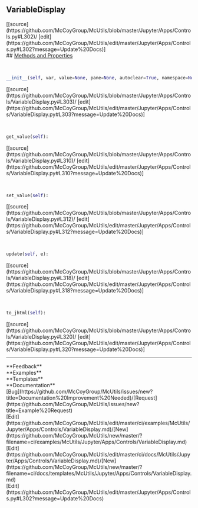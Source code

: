 ## <a id="McUtils.Jupyter.Apps.Controls.VariableDisplay">VariableDisplay</a> 

<div class="docs-source-link" markdown="1">
[[source](https://github.com/McCoyGroup/McUtils/blob/master/Jupyter/Apps/Controls.py#L302)/
[edit](https://github.com/McCoyGroup/McUtils/edit/master/Jupyter/Apps/Controls.py#L302?message=Update%20Docs)]
</div>









<div class="collapsible-section">
 <div class="collapsible-section collapsible-section-header" markdown="1">
## <a class="collapse-link" data-toggle="collapse" href="#methods" markdown="1"> Methods and Properties</a> <a class="float-right" data-toggle="collapse" href="#methods"><i class="fa fa-chevron-down"></i></a>
 </div>
 <div class="collapsible-section collapsible-section-body collapse show" id="methods" markdown="1">
 
<a id="McUtils.Jupyter.Apps.Controls.VariableDisplay.__init__" class="docs-object-method">&nbsp;</a> 
```python
__init__(self, var, value=None, pane=None, autoclear=True, namespace=None, **attrs): 
```
<div class="docs-source-link" markdown="1">
[[source](https://github.com/McCoyGroup/McUtils/blob/master/Jupyter/Apps/Controls/VariableDisplay.py#L303)/
[edit](https://github.com/McCoyGroup/McUtils/edit/master/Jupyter/Apps/Controls/VariableDisplay.py#L303?message=Update%20Docs)]
</div>


<a id="McUtils.Jupyter.Apps.Controls.VariableDisplay.get_value" class="docs-object-method">&nbsp;</a> 
```python
get_value(self): 
```
<div class="docs-source-link" markdown="1">
[[source](https://github.com/McCoyGroup/McUtils/blob/master/Jupyter/Apps/Controls/VariableDisplay.py#L310)/
[edit](https://github.com/McCoyGroup/McUtils/edit/master/Jupyter/Apps/Controls/VariableDisplay.py#L310?message=Update%20Docs)]
</div>


<a id="McUtils.Jupyter.Apps.Controls.VariableDisplay.set_value" class="docs-object-method">&nbsp;</a> 
```python
set_value(self): 
```
<div class="docs-source-link" markdown="1">
[[source](https://github.com/McCoyGroup/McUtils/blob/master/Jupyter/Apps/Controls/VariableDisplay.py#L312)/
[edit](https://github.com/McCoyGroup/McUtils/edit/master/Jupyter/Apps/Controls/VariableDisplay.py#L312?message=Update%20Docs)]
</div>


<a id="McUtils.Jupyter.Apps.Controls.VariableDisplay.update" class="docs-object-method">&nbsp;</a> 
```python
update(self, e): 
```
<div class="docs-source-link" markdown="1">
[[source](https://github.com/McCoyGroup/McUtils/blob/master/Jupyter/Apps/Controls/VariableDisplay.py#L318)/
[edit](https://github.com/McCoyGroup/McUtils/edit/master/Jupyter/Apps/Controls/VariableDisplay.py#L318?message=Update%20Docs)]
</div>


<a id="McUtils.Jupyter.Apps.Controls.VariableDisplay.to_jhtml" class="docs-object-method">&nbsp;</a> 
```python
to_jhtml(self): 
```
<div class="docs-source-link" markdown="1">
[[source](https://github.com/McCoyGroup/McUtils/blob/master/Jupyter/Apps/Controls/VariableDisplay.py#L320)/
[edit](https://github.com/McCoyGroup/McUtils/edit/master/Jupyter/Apps/Controls/VariableDisplay.py#L320?message=Update%20Docs)]
</div>
 </div>
</div>












---


<div markdown="1" class="text-secondary">
<div class="container">
  <div class="row">
   <div class="col" markdown="1">
**Feedback**   
</div>
   <div class="col" markdown="1">
**Examples**   
</div>
   <div class="col" markdown="1">
**Templates**   
</div>
   <div class="col" markdown="1">
**Documentation**   
</div>
   <div class="col" markdown="1">
   
</div>
   <div class="col" markdown="1">
   
</div>
   <div class="col" markdown="1">
   
</div>
</div>
  <div class="row">
   <div class="col" markdown="1">
[Bug](https://github.com/McCoyGroup/McUtils/issues/new?title=Documentation%20Improvement%20Needed)/[Request](https://github.com/McCoyGroup/McUtils/issues/new?title=Example%20Request)   
</div>
   <div class="col" markdown="1">
[Edit](https://github.com/McCoyGroup/McUtils/edit/master/ci/examples/McUtils/Jupyter/Apps/Controls/VariableDisplay.md)/[New](https://github.com/McCoyGroup/McUtils/new/master/?filename=ci/examples/McUtils/Jupyter/Apps/Controls/VariableDisplay.md)   
</div>
   <div class="col" markdown="1">
[Edit](https://github.com/McCoyGroup/McUtils/edit/master/ci/docs/McUtils/Jupyter/Apps/Controls/VariableDisplay.md)/[New](https://github.com/McCoyGroup/McUtils/new/master/?filename=ci/docs/templates/McUtils/Jupyter/Apps/Controls/VariableDisplay.md)   
</div>
   <div class="col" markdown="1">
[Edit](https://github.com/McCoyGroup/McUtils/edit/master/Jupyter/Apps/Controls.py#L302?message=Update%20Docs)   
</div>
   <div class="col" markdown="1">
   
</div>
   <div class="col" markdown="1">
   
</div>
   <div class="col" markdown="1">
   
</div>
</div>
</div>
</div>